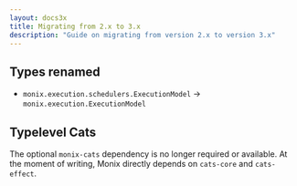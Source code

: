 ```yaml
---
layout: docs3x
title: Migrating from 2.x to 3.x
description: "Guide on migrating from version 2.x to version 3.x"
---
```


## Types renamed

- `monix.execution.schedulers.ExecutionModel` -> `monix.execution.ExecutionModel`

## Typelevel Cats

The optional `monix-cats` dependency is no longer required or available.
At the moment of writing, Monix directly depends on `cats-core` 
and `cats-effect`.